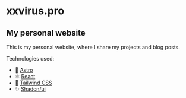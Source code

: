 # xxvirus.pro

## My personal website

This is my personal website, where I share my projects and blog posts.

Technologies used:

- 🚀 [Astro](https://astro.build/)
- ⚛️ [React](https://reactjs.org/)
- 🦄 [Tailwind CSS](https://tailwindcss.com/)
- ✨ [Shadcn/ui](https://ui.shadcn.com/)
